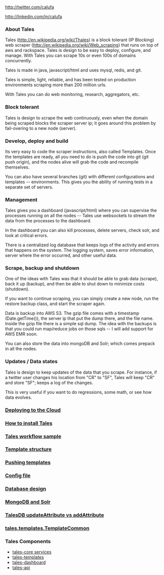 http://twitter.com/calufa

http://linkedin.com/in/calufa

### About Tales
Tales (http://en.wikipedia.org/wiki/Thales) is a block tolerant (IP Blocking) web scraper (http://en.wikipedia.org/wiki/Web_scraping) that runs on top of aws and rackspace. Tales is design to be easy to deploy, configure, and manage. With Tales you can scrape 10s or even 100s of domains concurrently.

Tales is made in java, javascript/html and uses mysql, redis, and git.

Tales is simple, light, reliable, and has been tested on production environments scraping more than 200 million urls. 

With Tales you can do web monitoring, research, aggregators, etc.

### Block tolerant

Tales is design to scrape the web continuously, even when the domain being scraped blocks the scraper server ip; it goes around this problem by fail-overing to a new node (server).

### Develop, deploy and build

Its very easy to code the scraper instructions, also called Templates. Once the templates are ready, all you need to do is push the code into git (git push origin), and the nodes alive will grab the code and recompile themselves.

You can also have several branches (git) with different configurations and templates -- environments. This gives you the ability of running tests in a separate set of servers.

### Management
Tales gives you a dashboard (javascript/html) where you can supervise the processes running on all the nodes -- Tales use websockets to stream the data from the processes to the dashboard.

In the dashboard you can also kill processes, delete servers, check solr, and look at critical errors.

There is a centralized log database that keeps logs of the activity and errors that happens on the system. The logging system, saves error information, server where the error occurred, and other useful data.

### Scrape, backup and shutdown

One of the ideas with Tales was that it should be able to grab data (scrape), back it up (backup), and then be able to shut down to minimize costs (shutdown).

If you want to continue scraping, you can simply create a new node, run the restore backup class, and start the scraper again.

Data is backup into AWS S3. The gzip file comes with a timestamp (Date.getTime()), the server ip that put the dump there, and the file name. Inside the gzip file there is a simple sql dump. The idea with the backups is that you could run map/reduce jobs on those sqls -- I will add support for AWS EMR soon.

You can also store the data into mongoDB and Solr; which comes prepack in all the nodes.

### Updates / Data states

Tales is design to keep updates of the data that you scrape. For instance, if a twitter user changes his location from "CR" to "SF", Tales will keep "CR" and store "SF"; keeps a log of the changes. 

This is very useful if you want to do regressions, some math, or see how data evolves.

### [Deploying to the Cloud](https://github.com/calufa/tales-core/wiki/Deploying-to-the-Cloud)

### [How to install Tales](https://github.com/calufa/tales-core/wiki/Installing-Tales-on-Ubuntu-10.04-Lucid)

### [Tales workflow sample](https://github.com/calufa/tales-core/wiki/Tales-workflow-sample)

### [Template structure](https://github.com/calufa/tales-core/wiki/About-templates)

### [Pushing templates](https://github.com/calufa/tales-core/wiki/Pushing)

### [Config file](https://github.com/calufa/tales-core/wiki/Config-file)

### [Database design](https://github.com/calufa/tales-core/wiki/Database-design)

### [MongoDB and Solr](https://github.com/calufa/tales-core/wiki/MongoDB-and-Solr)

### [TalesDB updateAttribute vs addAttribute](https://github.com/calufa/tales-core/wiki/TalesDB-updateAttribute-vs-addAttribute)

### [tales.templates.TemplateCommon](https://github.com/calufa/tales-core/wiki/tales.templates.TemplateCommon)

### Tales Components

* [tales-core services](https://github.com/calufa/tales-core/wiki/Tales-Core-services)
* [tales-templates](https://github.com/calufa/tales-core/wiki/Tales-Templates)
* [tales-dashboard](https://github.com/calufa/tales-core/wiki/Tales-Dashboard)
* [tales-api](https://github.com/calufa/tales-core/wiki/Tales-API)
